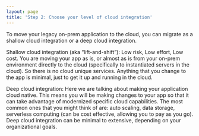 ```yaml
---
layout: page
title: 'Step 2: Choose your level of cloud integration'
---
```


To move your legacy on-prem application to the cloud, you can migrate as a shallow cloud integration or a deep cloud integration. 

Shallow cloud integration (aka “lift-and-shift”): Low risk, Low effort, Low cost. You are moving your app as is, or almost as is from your on-prem environment directly to the cloud (specifically to instantiated servers in the cloud). So there is no cloud unique services. Anything that you change to the app is minimal, just to get it up and running in the cloud. 

Deep cloud integration: Here we are talking about making your application cloud native. This means you will be making changes to your app so that it can take advantage of modernized specific cloud capabilities. The most common ones that you might think of are: auto scaling, data storage, serverless computing (can be cost effective, allowing you to pay as you go). Deep cloud integration can be minimal to extensive, depending on your organizational goals. 
 